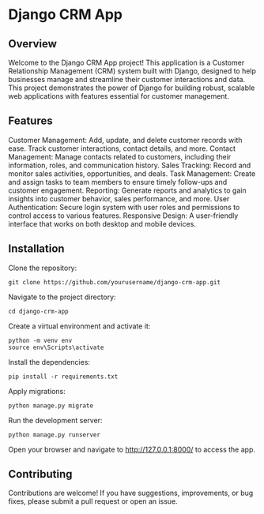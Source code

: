 # Django CRM App
## Overview

Welcome to the Django CRM App project! This application is a Customer Relationship Management (CRM) system built with Django, designed to help businesses manage and streamline their customer interactions and data. This project demonstrates the power of Django for building robust, scalable web applications with features essential for customer management.

## Features

Customer Management: Add, update, and delete customer records with ease. Track customer interactions, contact details, and more.
Contact Management: Manage contacts related to customers, including their information, roles, and communication history.
Sales Tracking: Record and monitor sales activities, opportunities, and deals.
Task Management: Create and assign tasks to team members to ensure timely follow-ups and customer engagement.
Reporting: Generate reports and analytics to gain insights into customer behavior, sales performance, and more.
User Authentication: Secure login system with user roles and permissions to control access to various features.
Responsive Design: A user-friendly interface that works on both desktop and mobile devices.

## Installation

Clone the repository:
```
git clone https://github.com/yourusername/django-crm-app.git
```

Navigate to the project directory:
```
cd django-crm-app
```
Create a virtual environment and activate it:
```
python -m venv env
source env\Scripts\activate
```

Install the dependencies:
```
pip install -r requirements.txt
```

Apply migrations:
```
python manage.py migrate
```

Run the development server:
```
python manage.py runserver
```

Open your browser and navigate to http://127.0.0.1:8000/ to access the app.

## Contributing

Contributions are welcome! If you have suggestions, improvements, or bug fixes, please submit a pull request or open an issue.